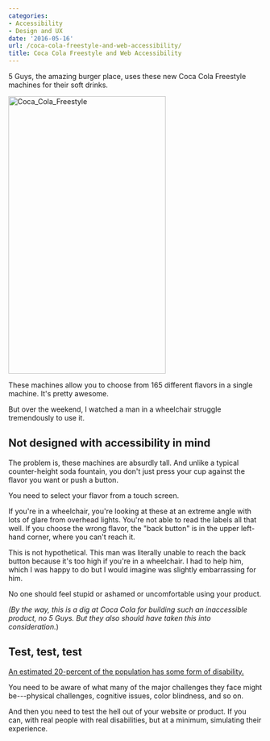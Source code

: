 ```yaml
---
categories:
- Accessibility
- Design and UX
date: '2016-05-16'
url: /coca-cola-freestyle-and-web-accessibility/
title: Coca Cola Freestyle and Web Accessibility
---
```


5 Guys, the amazing burger place, uses these new Coca Cola Freestyle machines for their soft drinks.

<img src="https://gomakethings.com/wp-content/uploads/2016/05/Coca_Cola_Freestyle.jpg" alt="Coca_Cola_Freestyle" width="312" height="550" class="aligncenter size-full wp-image-7123" />

These machines allow you to choose from 165 different flavors in a single machine. It's pretty awesome.

But over the weekend, I watched a man in a wheelchair struggle tremendously to use it.

<!--more-->

## Not designed with accessibility in mind

The problem is, these machines are absurdly tall. And unlike a typical counter-height soda fountain, you don't just press your cup against the flavor you want or push a button.

You need to select your flavor from a touch screen.

If you're in a wheelchair, you're looking at these at an extreme angle with lots of glare from overhead lights. You're not able to read the labels all that well. If you choose the wrong flavor, the "back button" is in the upper left-hand corner, where you can't reach it.

This is not hypothetical. This man was literally unable to reach the back button because it's too high if you're in a wheelchair. I had to help him, which I was happy to do but I would imagine was slightly embarrassing for him.

No one should feel stupid or ashamed or uncomfortable using your product.

*(By the way, this is a dig at Coca Cola for building such an inaccessible product, no 5 Guys. But they also should have taken this into consideration.*)

## Test, test, test

[An estimated 20-percent of the population has some form of disability.](https://www.census.gov/newsroom/releases/archives/miscellaneous/cb12-134.html)

You need to be aware of what many of the major challenges they face might be---physical challenges, cognitive issues, color blindness, and so on.

And then you need to test the hell out of your website or product. If you can, with real people with real disabilities, but at a minimum, simulating their experience.